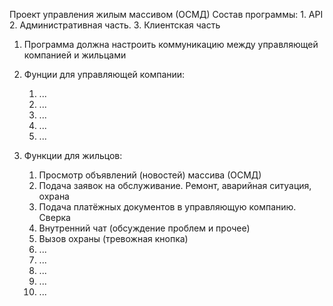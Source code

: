 Проект управления жилым массивом (ОСМД)
Состав программы:
    1. API
    2. Административная часть.
    3. Клиентская часть

1. Программа должна настроить коммуникацию между управляющей компанией и жильцами
2. Фунции для управляющей компании:
   1. ...
   2. ...
   3. ...
   4. ...
   5. ...

3. Функции для жильцов:
   1. Просмотр объявлений (новостей) массива (ОСМД)
   2. Подача заявок на обслуживание. Ремонт, аварийная ситуация, охрана
   3. Подача платёжных документов в управляющую компанию. Сверка
   4. Внутренний чат (обсуждение проблем и прочее)
   5. Вызов охраны (тревожная кнопка)
   6. ...
   7. ...
   8. ...
   9. ...
   10. ...

